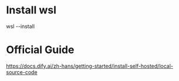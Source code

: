 # Install wsl
wsl --install

# Official Guide
https://docs.dify.ai/zh-hans/getting-started/install-self-hosted/local-source-code
